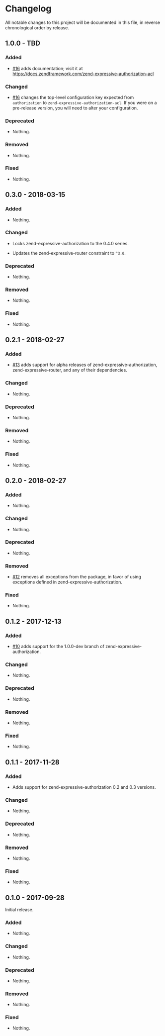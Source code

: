 # Changelog

All notable changes to this project will be documented in this file, in reverse chronological order by release.

## 1.0.0 - TBD

### Added

- [#16](https://github.com/zendframework/zend-expressive-authorization-acl/pull/16) adds documentation; visit it at https://docs.zendframework.com/zend-expressive-authorization-acl

### Changed

- [#16](https://github.com/zendframework/zend-expressive-authorization-acl/pull/16) changes the top-level configuration key expected from `authorization` to
  `zend-expressive-authorization-acl`. If you were on a pre-release version, you will need to alter your configuration.

### Deprecated

- Nothing.

### Removed

- Nothing.

### Fixed

- Nothing.

## 0.3.0 - 2018-03-15

### Added

- Nothing.

### Changed

- Locks zend-expressive-authorization to the 0.4.0 series.

- Updates the zend-expressive-router constraint to `^3.0`.

### Deprecated

- Nothing.

### Removed

- Nothing.

### Fixed

- Nothing.

## 0.2.1 - 2018-02-27

### Added

- [#13](https://github.com/zendframework/zend-expressive-authorization-acl/pull/13)
  adds support for alpha releases of zend-expressive-authorization,
  zend-expressive-router, and any of their dependencies.

### Changed

- Nothing.

### Deprecated

- Nothing.

### Removed

- Nothing.

### Fixed

- Nothing.

## 0.2.0 - 2018-02-27

### Added

- Nothing.

### Changed

- Nothing.

### Deprecated

- Nothing.

### Removed

- [#12](https://github.com/zendframework/zend-expressive-authorization-acl/pull/12)
  removes all exceptions from the package, in favor of using exceptions defined
  in zend-expressive-authorization.

### Fixed

- Nothing.

## 0.1.2 - 2017-12-13

### Added

- [#10](https://github.com/zendframework/zend-expressive-authorization-acl/pull/10)
  adds support for the 1.0.0-dev branch of zend-expressive-authorization.

### Changed

- Nothing.

### Deprecated

- Nothing.

### Removed

- Nothing.

### Fixed

- Nothing.

## 0.1.1 - 2017-11-28

### Added

- Adds support for zend-expressive-authorization 0.2 and 0.3 versions.

### Changed

- Nothing.

### Deprecated

- Nothing.

### Removed

- Nothing.

### Fixed

- Nothing.

## 0.1.0 - 2017-09-28

Initial release.

### Added

- Nothing.

### Changed

- Nothing.

### Deprecated

- Nothing.

### Removed

- Nothing.

### Fixed

- Nothing.
